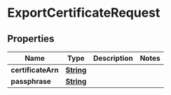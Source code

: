 

# ExportCertificateRequest


## Properties

| Name | Type | Description | Notes |
|------------ | ------------- | ------------- | -------------|
|**certificateArn** | [**String**](String.md) |  |  |
|**passphrase** | [**String**](String.md) |  |  |




